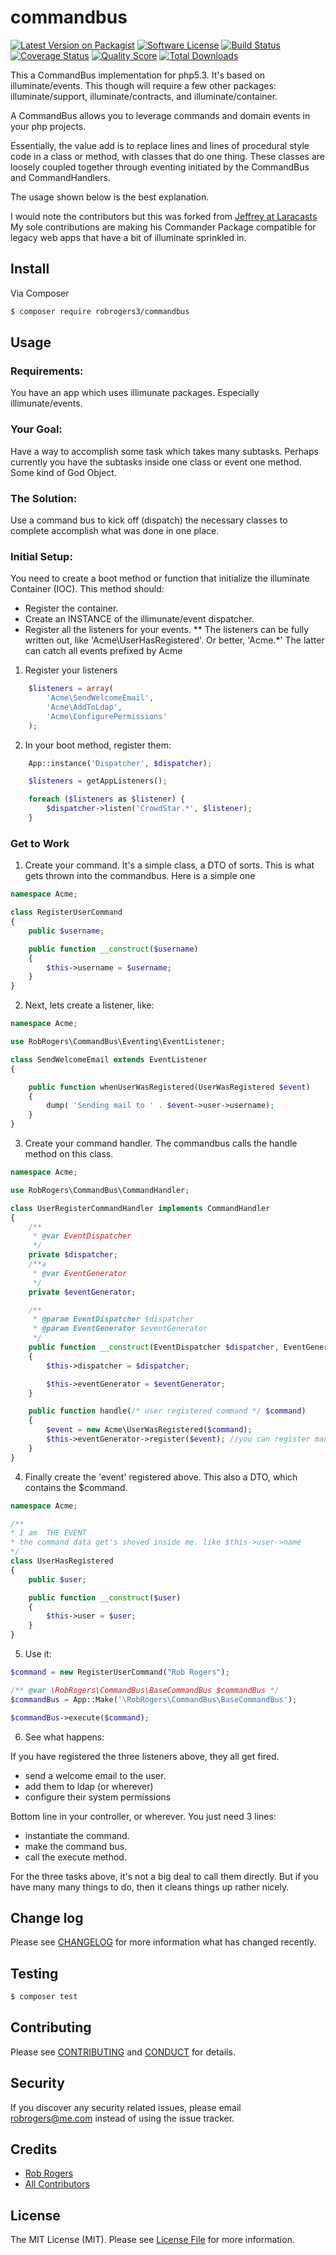 # commandbus

[![Latest Version on Packagist][ico-version]][link-packagist]
[![Software License][ico-license]](LICENSE.md)
[![Build Status][ico-travis]][link-travis]
[![Coverage Status][ico-scrutinizer]][link-scrutinizer]
[![Quality Score][ico-code-quality]][link-code-quality]
[![Total Downloads][ico-downloads]][link-downloads]

This a CommandBus implementation for php5.3. It's based on illuminate/events. This though will require a few other packages: illuminate/support, illuminate/contracts, and illuminate/container.

A CommandBus allows you to leverage commands and domain events in your php projects.

Essentially, the value add is to replace lines and lines of procedural style code in a class or method, with classes that do one thing.
These classes are loosely coupled together through eventing initiated by the CommandBus and CommandHandlers.

The usage shown below is the best explanation.

I would note the contributors but this was forked from [Jeffrey at Laracasts](https://github.com/laracasts/Commander)
My sole contributions are making his Commander Package compatible for legacy web apps that have a bit of illuminate sprinkled in. 

## Install  

Via Composer

``` bash
$ composer require robrogers3/commandbus
```

## Usage

### Requirements:

You have an app which uses illimunate packages. Especially illimunate/events.

### Your Goal:

Have a way to accomplish some task which takes many subtasks.
Perhaps currently you have the subtasks inside one class or event one method. Some kind of God Object.

### The Solution:

Use a command bus to kick off (dispatch) the necessary classes to complete accomplish what was done in one place.

### Initial Setup:

You need to create a boot method or function that initialize the illuminate Container (IOC).
This method should:
* Register the container.
* Create an INSTANCE of the illimunate/event dispatcher.
* Register all the listeners for your events.
** The listeners can be fully written out, like 'Acme\UserHasRegistered'. Or better, 'Acme.*' The latter can catch all events prefixed by Acme

1. Register your listeners
``` php
    $listeners = array(
        'Acme\SendWelcomeEmail',
        'Acme\AddToLdap',
        'Acme\ConfigurePermissions'
    );
```

2. In your boot method, register them:
```php
    App::instance('Dispatcher', $dispatcher);

    $listeners = getAppListeners();

    foreach ($listeners as $listener) {
        $dispatcher->listen('CrowdStar.*', $listener);
    }
```

### Get to Work

1) Create your command. It's a simple class, a DTO of sorts. This is what gets thrown into the commandbus. Here is a simple one

``` php
namespace Acme;

class RegisterUserCommand
{
    public $username;

    public function __construct($username)
    {
        $this->username = $username;
    }
}
```

2) Next, lets create a listener, like:

```php
namespace Acme;

use RobRogers\CommandBus\Eventing\EventListener;

class SendWelcomeEmail extends EventListener
{

    public function whenUserWasRegistered(UserWasRegistered $event)
    {
        dump( 'Sending mail to ' . $event->user->username);
    }
}
```

3) Create your command handler. The commandbus calls the handle method on this class.

```php
namespace Acme;

use RobRogers\CommandBus\CommandHandler;

class UserRegisterCommandHandler implements CommandHandler
{
    /**
     * @var EventDispatcher
     */
    private $dispatcher;
    /**a
     * @var EventGenerator
     */
    private $eventGenerator;

    /**
     * @param EventDispatcher $dispatcher
     * @param EventGenerator $eventGenerator
     */
    public function __construct(EventDispatcher $dispatcher, EventGenerator $eventGenerator)
    {
        $this->dispatcher = $dispatcher;

        $this->eventGenerator = $eventGenerator;
    }

    public function handle(/* user registered command */ $command)
    {
        $event = new Acme\UserWasRegistered($command);
        $this->eventGenerator->register($event); //you can register many events
    }
}
```

4) Finally create the 'event' registered above. This also a DTO, which contains the $command.

```php
namespace Acme;

/**
* I am  THE EVENT
* the command data get's shoved inside me. like $this->user->name
*/
class UserHasRegistered
{
    public $user;

    public function __construct($user)
    {
        $this->user = $user;
    }
}
```

5) Use it:

```php
$command = new RegisterUserCommand("Rob Rogers");

/** @var \RobRogers\CommandBus\BaseCommandBus $commandBus */
$commandBus = App::Make('\RobRogers\CommandBus\BaseCommandBus');

$commandBus->execute($command);
```

6) See what happens:

If you have registered the three listeners above, they all get fired.
* send a welcome email to the user.
* add them to ldap (or wherever)
* configure their system permissions

Bottom line in your controller, or wherever.
You just need 3 lines:
* instantiate the command.
* make the command bus.
* call the execute method.

For the three tasks above, it's not a big deal to call them directly. But if you have many many things to do, then it cleans things up rather nicely.

## Change log

Please see [CHANGELOG](CHANGELOG.md) for more information what has changed recently.

## Testing

``` bash
$ composer test
```

## Contributing

Please see [CONTRIBUTING](CONTRIBUTING.md) and [CONDUCT](CONDUCT.md) for details.

## Security

If you discover any security related issues, please email robrogers@me.com instead of using the issue tracker.

## Credits

- [Rob Rogers][link-author]
- [All Contributors][link-contributors]

## License

The MIT License (MIT). Please see [License File](LICENSE.md) for more information.

[ico-version]: https://img.shields.io/packagist/v/robrogers3/agnostic-commandbus.svg?style=flat-square
[ico-license]: https://img.shields.io/badge/license-MIT-brightgreen.svg?style=flat-square
[ico-travis]: https://img.shields.io/travis/robrogers3/agnostic-commandbus/master.svg?style=flat-square
[ico-scrutinizer]: https://img.shields.io/scrutinizer/coverage/g/robrogers3/agnostic-commandbus.svg?style=flat-square
[ico-code-quality]: https://img.shields.io/scrutinizer/g/robrogers3/agnostic-commandbus.svg?style=flat-square
[ico-downloads]: https://img.shields.io/packagist/dt/robrogers3/agnostic-commandbus.svg?style=flat-square

[link-packagist]: https://packagist.org/packages/robrogers3/commandbus
[link-travis]: https://travis-ci.org/robrogers3/commandbus
[link-scrutinizer]: https://scrutinizer-ci.com/g/robrogers3/commandbus/code-structure
[link-code-quality]: https://scrutinizer-ci.com/g/robrogers3/commandbus
[link-downloads]: https://packagist.org/packages/robrogers3/commandbus
[link-author]: https://github.com/robrogers3
[link-contributors]: ../../contributors
